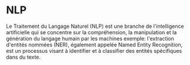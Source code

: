 # NLP
Le Traitement du Langage Naturel (NLP) est une branche de l'intelligence artificielle qui se concentre sur la compréhension, la manipulation et la génération du langage humain par les machines exemple: l'extraction d'entités nommées (NER), également appelée Named Entity Recognition, est un processus visant à identifier et à classifier des entités spécifiques dans du texte. 
